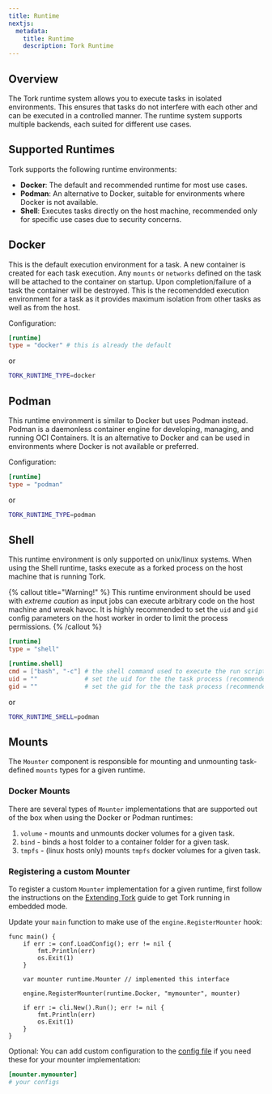 ```yaml
---
title: Runtime
nextjs:
  metadata:
    title: Runtime
    description: Tork Runtime
---
```


## Overview

The Tork runtime system allows you to execute tasks in isolated environments. This ensures that tasks do not interfere with each other and can be executed in a controlled manner. The runtime system supports multiple backends, each suited for different use cases.

## Supported Runtimes

Tork supports the following runtime environments:

- **Docker**: The default and recommended runtime for most use cases.
- **Podman**: An alternative to Docker, suitable for environments where Docker is not available.
- **Shell**: Executes tasks directly on the host machine, recommended only for specific use cases due to security concerns.


## Docker

This is the default execution environment for a task. A new container is created for each task execution. Any `mounts` or `networks` defined on the task will be attached to the container on startup. Upon completion/failure of a task the container will be destroyed. This is the recomendded execution environment for a task as it provides maximum isolation from other tasks as well as from the host.

Configuration:

```toml
[runtime]
type = "docker" # this is already the default
```

or 

```bash
TORK_RUNTIME_TYPE=docker
```

## Podman 

This runtime environment is similar to Docker but uses Podman instead. Podman is a daemonless container engine for developing, managing, and running OCI Containers. It is an alternative to Docker and can be used in environments where Docker is not available or preferred.

Configuration:

```toml
[runtime]
type = "podman"
```

or 

```bash
TORK_RUNTIME_TYPE=podman
```

## Shell

This runtime environment is only supported on unix/linux systems. When using the Shell runtime, tasks execute as a forked process on the host machine that is running Tork.

{% callout title="Warning!" %}
This runtime environment should be used with _extreme caution_ as input jobs can execute arbitrary code on the host machine and wreak havoc. It is highly recommended to set the `uid` and `gid` config parameters on the host worker in order to limit the process permissions.
{% /callout %}

```toml
[runtime]
type = "shell"

[runtime.shell]
cmd = ["bash", "-c"] # the shell command used to execute the run script
uid = ""             # set the uid for the the task process (recommended)
gid = ""             # set the gid for the the task process (recommended)
```

or 

```bash
TORK_RUNTIME_SHELL=podman
```

## Mounts

The `Mounter` component is responsible for mounting and unmounting task-defined `mounts` types for a given runtime.

### Docker Mounts

There are several types of `Mounter` implementations that are supported out of the box when using the Docker or Podman runtimes:

1. `volume` - mounts and unmounts docker volumes for a given task.
2. `bind` - binds a host folder to a container folder for a given task.
3. `tmpfs` - (linux hosts only) mounts `tmpfs` docker volumes for a given task.

### Registering a custom Mounter

To register a custom `Mounter` implementation for a given runtime, first follow the instructions on the [Extending Tork](/extend) guide to get Tork running in embedded mode.

Update your `main` function to make use of the `engine.RegisterMounter` hook:

```golang
func main() {
	if err := conf.LoadConfig(); err != nil {
		fmt.Println(err)
		os.Exit(1)
	}

	var mounter runtime.Mounter // implemented this interface

	engine.RegisterMounter(runtime.Docker, "mymounter", mounter)

	if err := cli.New().Run(); err != nil {
		fmt.Println(err)
		os.Exit(1)
	}
}
```

Optional: You can add custom configuration to the [config file](/config) if you need these for your mounter implementation:

```toml
[mounter.mymounter]
# your configs
```
